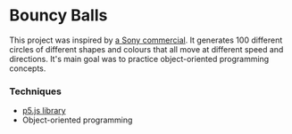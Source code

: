 # Bouncy Balls

This project was inspired by [a Sony commercial](https://youtu.be/0_bx8bnCoiU). It generates 100 different circles of different shapes and colours that all move at different speed and directions. It's main goal was to practice object-oriented programming concepts.

### Techniques

- [p5.js library](https://p5js.org/)
- Object-oriented programming
